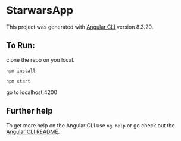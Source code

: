 # StarwarsApp

This project was generated with [Angular CLI](https://github.com/angular/angular-cli) version 8.3.20.

## To Run:
clone the repo on you local.
```
npm install

npm start
```

go to localhost:4200

## Further help

To get more help on the Angular CLI use `ng help` or go check out the [Angular CLI README](https://github.com/angular/angular-cli/blob/master/README.md).
